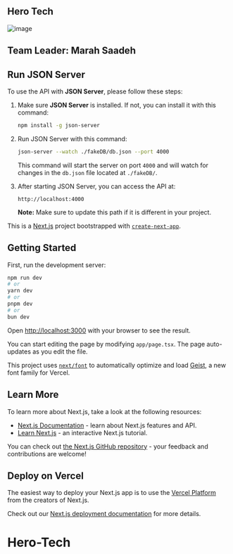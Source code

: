## Hero Tech

![image](https://github.com/user-attachments/assets/2091d904-368b-4d34-a048-1bb4cea1cf1d)

## Team Leader: Marah Saadeh



## Run JSON Server

To use the API with **JSON Server**, please follow these steps:

1. Make sure **JSON Server** is installed. If not, you can install it with this command:
   ```bash
   npm install -g json-server
   ```

2. Run JSON Server with this command:
   ```bash
   json-server --watch ./fakeDB/db.json --port 4000
   ```
   This command will start the server on port `4000` and will watch for changes in the `db.json` file located at `./fakeDB/`.

3. After starting JSON Server, you can access the API at:
   ```
   http://localhost:4000
   ```
   **Note:** Make sure to update this path if it is different in your project.

This is a [Next.js](https://nextjs.org) project bootstrapped with [`create-next-app`](https://nextjs.org/docs/app/api-reference/cli/create-next-app).

## Getting Started

First, run the development server:

```bash
npm run dev
# or
yarn dev
# or
pnpm dev
# or
bun dev
```

Open [http://localhost:3000](http://localhost:3000) with your browser to see the result.

You can start editing the page by modifying `app/page.tsx`. The page auto-updates as you edit the file.

This project uses [`next/font`](https://nextjs.org/docs/app/building-your-application/optimizing/fonts) to automatically optimize and load [Geist](https://vercel.com/font), a new font family for Vercel.

## Learn More

To learn more about Next.js, take a look at the following resources:

- [Next.js Documentation](https://nextjs.org/docs) - learn about Next.js features and API.
- [Learn Next.js](https://nextjs.org/learn) - an interactive Next.js tutorial.

You can check out [the Next.js GitHub repository](https://github.com/vercel/next.js) - your feedback and contributions are welcome!

## Deploy on Vercel

The easiest way to deploy your Next.js app is to use the [Vercel Platform](https://vercel.com/new?utm_medium=default-template&filter=next.js&utm_source=create-next-app&utm_campaign=create-next-app-readme) from the creators of Next.js.

Check out our [Next.js deployment documentation](https://nextjs.org/docs/app/building-your-application/deploying) for more details.
# Hero-Tech

